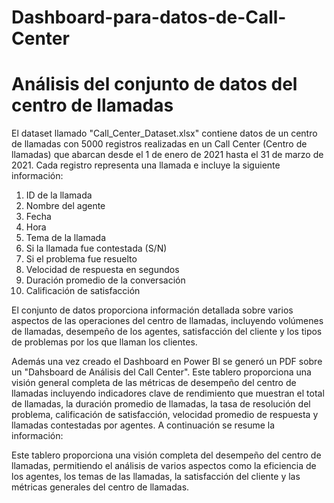 # Dashboard-para-datos-de-Call-Center

# Análisis del conjunto de datos del centro de llamadas

El dataset llamado "Call_Center_Dataset.xlsx" contiene datos de un centro de llamadas con 5000 registros realizadas en un Call Center (Centro de llamadas) que abarcan desde el 1 de enero de 2021 hasta el 31 de marzo de 2021. Cada registro representa una llamada e incluye la siguiente información:

1. ID de la llamada
2. Nombre del agente
3. Fecha
4. Hora
5. Tema de la llamada
6. Si la llamada fue contestada (S/N)
7. Si el problema fue resuelto
8. Velocidad de respuesta en segundos
9. Duración promedio de la conversación
10. Calificación de satisfacción

El conjunto de datos proporciona información detallada sobre varios aspectos de las operaciones del centro de llamadas, incluyendo volúmenes de llamadas, desempeño de los agentes, satisfacción del cliente y los tipos de problemas por los que llaman los clientes.

Además una vez creado el Dashboard en Power BI se generó un PDF sobre un "Dahsboard de Análisis del Call Center". Este tablero proporciona una visión general completa de las métricas de desempeño del centro de llamadas incluyendo indicadores clave de rendimiento que muestran el total de llamadas, la duración promedio de llamadas, la tasa de resolución del problema, calificación de satisfacción, velocidad promedio de respuesta  y llamadas contestadas por agentes. A continuación se resume la información:

Este tablero proporciona una visión completa del desempeño del centro de llamadas, permitiendo el análisis de varios aspectos como la eficiencia de los agentes, los temas de las llamadas, la satisfacción del cliente y las métricas generales del centro de llamadas.


